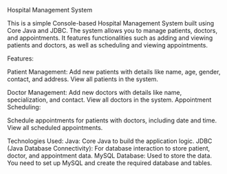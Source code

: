 Hospital Management System

This is a simple Console-based Hospital Management System built using Core Java and JDBC.
The system allows you to manage patients, doctors, and appointments.
It features functionalities such as adding and viewing patients and doctors, as well as scheduling and viewing appointments.


Features:

Patient Management:
Add new patients with details like name, age, gender, contact, and address.
View all patients in the system.

Doctor Management:
Add new doctors with details like name, specialization, and contact.
View all doctors in the system.
Appointment Scheduling:

Schedule appointments for patients with doctors, including date and time.
View all scheduled appointments.

Technologies Used:
Java: Core Java to build the application logic.
JDBC (Java Database Connectivity): For database interaction to store patient, doctor, and appointment data.
MySQL Database: Used to store the data. You need to set up MySQL and create the required database and tables.

